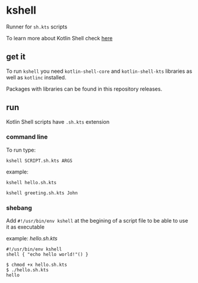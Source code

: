 # kshell
Runner for `sh.kts` scripts

To learn more about Kotlin Shell check [here]("https://github.com/jakubriegel/kotlin-shell")

## get it

To run `kshell` you need `kotlin-shell-core` and `kotlin-shell-kts` libraries as well as `kotlinc` installed.

Packages with libraries can be found in this repository releases.

## run
Kotlin Shell scripts have `.sh.kts` extension

### command line
To run type:
```shell
kshell SCRIPT.sh.kts ARGS
```

example:
```shell
kshell hello.sh.kts
```

```shell
kshell greeting.sh.kts John
```

### shebang
Add `#!/usr/bin/env kshell` at the begining of a script file to be able to use it as executable

example:
_hello.sh.kts_
```shell
#!/usr/bin/env kshell
shell { "echo hello world!"() } 
```

```shell
$ chmod +x hello.sh.kts
$ ./hello.sh.kts
hello
```

